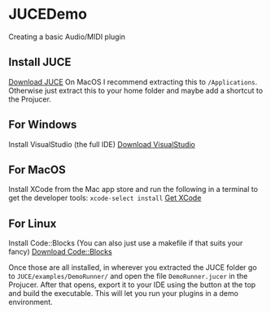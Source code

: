 # JUCEDemo
Creating a basic Audio/MIDI plugin

## Install JUCE
[Download JUCE](https://juce.com/get-juce/download)
On MacOS I recommend extracting this to `/Applications`. Otherwise just extract this to your home folder and maybe add a shortcut to the Projucer.

## For Windows
Install VisualStudio (the full IDE)
[Download VisualStudio](https://visualstudio.microsoft.com/)

## For MacOS
Install XCode from the Mac app store and run the following in a terminal to get the developer tools:
`xcode-select install`
[Get XCode](https://apps.apple.com/us/app/xcode/id497799835?mt=12)

## For Linux
Install Code::Blocks (You can also just use a makefile if that suits your fancy)
[Download Code::Blocks](https://www.codeblocks.org/downloads/)

Once those are all installed, in wherever you extracted the JUCE folder go to `JUCE/examples/DemoRunner/` and open the file `DemoRunner.jucer` in the Projucer. After that opens, export it to your IDE using the button at the top and build the executable. This will let you run your plugins in a demo environment.
